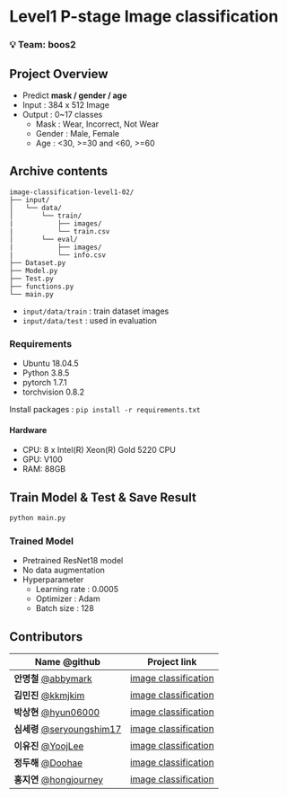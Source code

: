 # Level1 P-stage Image classification

### 💡 **Team: boos2**

## Project Overview

- Predict **mask / gender / age**
- Input : 384 x 512 Image
- Output : 0~17 classes 
    - Mask : Wear, Incorrect, Not Wear
    - Gender : Male, Female
    - Age : <30, >=30 and <60, >=60

## Archive contents

```3rd_solution/
image-classification-level1-02/
├── input/
│   └── data/
│   	└── train/
|			├── images/
|			└── train.csv
│   	└── eval/
|			├── images/
|			└── info.csv
├── Dataset.py
├── Model.py
├── Test.py
├── functions.py
└── main.py
```

- ```input/data/train``` : train dataset images
- ```input/data/test``` : used in evaluation

### Requirements

- Ubuntu 18.04.5
- Python 3.8.5
- pytorch 1.7.1
- torchvision 0.8.2

Install packages :  `pip install -r requirements.txt` 

#### Hardware

- CPU: 8 x Intel(R) Xeon(R) Gold 5220 CPU
- GPU: V100
- RAM: 88GB

## Train Model & Test & Save Result

```bash
python main.py
```

### Trained Model

- Pretrained ResNet18 model
- No data augmentation
- Hyperparameter
    - Learning rate : 0.0005
    - Optimizer : Adam
    - Batch size : 128

## Contributors

| **Name** @github                                             | **Project link**                                             |
| ------------------------------------------------------------ | ------------------------------------------------------------ |
| **안명철** [@abbymark](https://github.com/abbymark)          | [image classification](https://github.com/boostcampaitech2/image-classification-level1-02/tree/amc_T2126) |
| **김민진** [@kkmjkim](https://github.com/kkmjkim)            | [image classification](https://github.com/boostcampaitech2/image-classification-level1-02/tree/minjin) |
| **박상현** [@hyun06000](https://github.com/hyun06000)        | [image classification](https://github.com/boostcampaitech2/image-classification-level1-02/tree/Sang-hyun) |
| **심세령** [@seryoungshim17](https://github.com/seryoungshim17) | [image classification](https://github.com/boostcampaitech2/image-classification-level1-02/tree/seryoung) |
| **이유진** [@YoojLee](https://github.com/YoojLee)            | [image classification](https://github.com/boostcampaitech2/image-classification-level1-02/tree/yujin) |
| **정두해** [@Doohae](https://github.com/Doohae)              | [image classification](https://github.com/boostcampaitech2/image-classification-level1-02/tree/doohae) |
| **홍지연** [@hongjourney](https://github.com/hongjourney)    | [image classification](https://github.com/boostcampaitech2/image-classification-level1-02/tree/jiyeon) |
